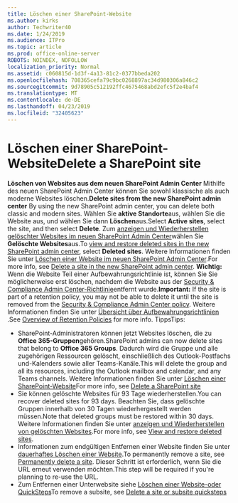 ```yaml
---
title: Löschen einer SharePoint-Website
ms.author: kirks
author: Techwriter40
ms.date: 1/24/2019
ms.audience: ITPro
ms.topic: article
ms.prod: office-online-server
ROBOTS: NOINDEX, NOFOLLOW
localization_priority: Normal
ms.assetid: c060815d-1d3f-4a13-81c2-0377bbeda202
ms.openlocfilehash: 708365cefa79c9bc0268897ac34d980306a846c2
ms.sourcegitcommit: 9d78905c512192ffc4675468abd2efc5f2e4baf4
ms.translationtype: MT
ms.contentlocale: de-DE
ms.lasthandoff: 04/23/2019
ms.locfileid: "32405623"
---
```

# <a name="delete-a-sharepoint-site"></a><span data-ttu-id="8ad56-102">Löschen einer SharePoint-Website</span><span class="sxs-lookup"><span data-stu-id="8ad56-102">Delete a SharePoint site</span></span>
<span data-ttu-id="8ad56-103">**Löschen von Websites aus dem neuen SharePoint Admin Center** Mithilfe des neuen SharePoint Admin Center können Sie sowohl klassische als auch moderne Websites löschen.</span><span class="sxs-lookup"><span data-stu-id="8ad56-103">**Delete sites from the new SharePoint admin center** By using the new SharePoint admin center, you can delete both classic and modern sites.</span></span> <span data-ttu-id="8ad56-104">Wählen Sie **aktive Standorte**aus, wählen Sie die Website aus, und wählen Sie dann **Löschen**aus.</span><span class="sxs-lookup"><span data-stu-id="8ad56-104">Select **Active sites**, select the site, and then select **Delete**.</span></span> <span data-ttu-id="8ad56-105">Zum [anzeigen und Wiederherstellen gelöschter Websites im neuen SharePoint Admin Center](https://docs.microsoft.com/sharepoint/view-and-restore-deleted-sites-in-new-admin-center)wählen Sie **Gelöschte Websites**aus.</span><span class="sxs-lookup"><span data-stu-id="8ad56-105">To [view and restore deleted sites in the new SharePoint admin center](https://docs.microsoft.com/sharepoint/view-and-restore-deleted-sites-in-new-admin-center), select **Deleted sites**.</span></span> <span data-ttu-id="8ad56-106">Weitere Informationen finden Sie unter [Löschen einer Website im neuen SharePoint Admin Center](https://docs.microsoft.com/en-us/sharepoint/delete-site-collection#delete-a-site-in-the-new-sharepoint-admin-center).</span><span class="sxs-lookup"><span data-stu-id="8ad56-106">For more info, see [Delete a site in the new SharePoint admin center](https://docs.microsoft.com/en-us/sharepoint/delete-site-collection#delete-a-site-in-the-new-sharepoint-admin-center).</span></span>
<span data-ttu-id="8ad56-107">**Wichtig:** Wenn die Website Teil einer Aufbewahrungsrichtlinie ist, können Sie Sie möglicherweise erst löschen, nachdem die Website aus der [Security &amp; Compliance Admin Center-Richtlinie](https://protection.office.com/?rfr=AdminCenter#/homepage)entfernt wurde.</span><span class="sxs-lookup"><span data-stu-id="8ad56-107">**Important:** If the site is part of a retention policy, you may not be able to delete it until the site is removed from the [Security &amp; Compliance Admin Center policy](https://protection.office.com/?rfr=AdminCenter#/homepage).</span></span> <span data-ttu-id="8ad56-108">Weitere Informationen finden Sie unter [Übersicht über Aufbewahrungsrichtlinien](https://docs.microsoft.com/office365/securitycompliance/retention-policies#content-in-onedrive-accounts-and-sharepoint-sites) .</span><span class="sxs-lookup"><span data-stu-id="8ad56-108">See [Overview of Retention Policies](https://docs.microsoft.com/office365/securitycompliance/retention-policies#content-in-onedrive-accounts-and-sharepoint-sites) for more info.</span></span> <span data-ttu-id="8ad56-109">Tipps</span><span class="sxs-lookup"><span data-stu-id="8ad56-109">Tips:</span></span>
- <span data-ttu-id="8ad56-110">SharePoint-Administratoren können jetzt Websites löschen, die zu **Office 365-Gruppen**gehören.</span><span class="sxs-lookup"><span data-stu-id="8ad56-110">SharePoint admins can now delete sites that belong to **Office 365 Groups**.</span></span> <span data-ttu-id="8ad56-111">Dadurch wird die Gruppe und alle zugehörigen Ressourcen gelöscht, einschließlich des Outlook-Postfachs und-Kalenders sowie aller Teams-Kanäle.</span><span class="sxs-lookup"><span data-stu-id="8ad56-111">This will delete the group and all its resources, including the Outlook mailbox and calendar, and any Teams channels.</span></span> <span data-ttu-id="8ad56-112">Weitere Informationen finden Sie unter [Löschen einer SharePoint-Website](https://docs.microsoft.com/sharepoint/manage-sites-in-new-admin-center#delete-a-site)</span><span class="sxs-lookup"><span data-stu-id="8ad56-112">For more info, see [Delete a SharePoint site](https://docs.microsoft.com/sharepoint/manage-sites-in-new-admin-center#delete-a-site)</span></span>
- <span data-ttu-id="8ad56-113">Sie können gelöschte Websites für 93 Tage wiederherstellen.</span><span class="sxs-lookup"><span data-stu-id="8ad56-113">You can recover deleted sites for 93 days.</span></span> <span data-ttu-id="8ad56-114">Beachten Sie, dass gelöschte Gruppen innerhalb von 30 Tagen wiederhergestellt werden müssen.</span><span class="sxs-lookup"><span data-stu-id="8ad56-114">Note that deleted groups must be restored within 30 days.</span></span> <span data-ttu-id="8ad56-115">Weitere Informationen finden Sie unter [anzeigen und Wiederherstellen von gelöschten Websites](https://docs.microsoft.com/sharepoint/view-and-restore-deleted-sites-in-new-admin-center).</span><span class="sxs-lookup"><span data-stu-id="8ad56-115">For more info, see [View and restore deleted sites](https://docs.microsoft.com/sharepoint/view-and-restore-deleted-sites-in-new-admin-center).</span></span>
- <span data-ttu-id="8ad56-116">Informationen zum endgültigen Entfernen einer Website finden Sie unter [dauerhaftes Löschen einer Website](https://docs.microsoft.com/en-us/sharepoint/delete-site-collection#permanently-delete-a-site).</span><span class="sxs-lookup"><span data-stu-id="8ad56-116">To permanently remove a site, see [Permanently delete a site](https://docs.microsoft.com/en-us/sharepoint/delete-site-collection#permanently-delete-a-site).</span></span> <span data-ttu-id="8ad56-117">Dieser Schritt ist erforderlich, wenn Sie die URL erneut verwenden möchten.</span><span class="sxs-lookup"><span data-stu-id="8ad56-117">This step will be required if you're planning to re-use the URL.</span></span> 
- <span data-ttu-id="8ad56-118">Zum Entfernen einer Unterwebsite siehe [Löschen einer Website-oder QuickSteps](https://support.office.com/en-us/article/Delete-a-SharePoint-site-or-subsite-bc37b743-0cef-475e-9a8c-8fc4d40179fb#__bkmkshortcut)</span><span class="sxs-lookup"><span data-stu-id="8ad56-118">To remove a subsite, see [Delete a site or subsite quicksteps](https://support.office.com/en-us/article/Delete-a-SharePoint-site-or-subsite-bc37b743-0cef-475e-9a8c-8fc4d40179fb#__bkmkshortcut)</span></span>
